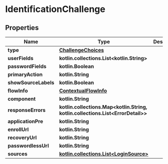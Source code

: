 
# IdentificationChallenge

## Properties
Name | Type | Description | Notes
------------ | ------------- | ------------- | -------------
**type** | [**ChallengeChoices**](ChallengeChoices.md) |  | 
**userFields** | **kotlin.collections.List&lt;kotlin.String&gt;** |  | 
**passwordFields** | **kotlin.Boolean** |  | 
**primaryAction** | **kotlin.String** |  | 
**showSourceLabels** | **kotlin.Boolean** |  | 
**flowInfo** | [**ContextualFlowInfo**](ContextualFlowInfo.md) |  |  [optional]
**component** | **kotlin.String** |  |  [optional]
**responseErrors** | **kotlin.collections.Map&lt;kotlin.String, kotlin.collections.List&lt;ErrorDetail&gt;&gt;** |  |  [optional]
**applicationPre** | **kotlin.String** |  |  [optional]
**enrollUrl** | **kotlin.String** |  |  [optional]
**recoveryUrl** | **kotlin.String** |  |  [optional]
**passwordlessUrl** | **kotlin.String** |  |  [optional]
**sources** | [**kotlin.collections.List&lt;LoginSource&gt;**](LoginSource.md) |  |  [optional]



